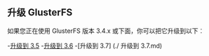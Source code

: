 升级 GlusterFS
-------------------

如果您正在使用 GlusterFS 版本 3.4.x 或下面，你可以把它升级到以下︰

-[升级到 3.5](./upgrade_to_3.5.md)
-[升级到 3.6](./upgrade_to_3.6.md)
-[升级到 3.7] (./ 升级到 3.7.md)
